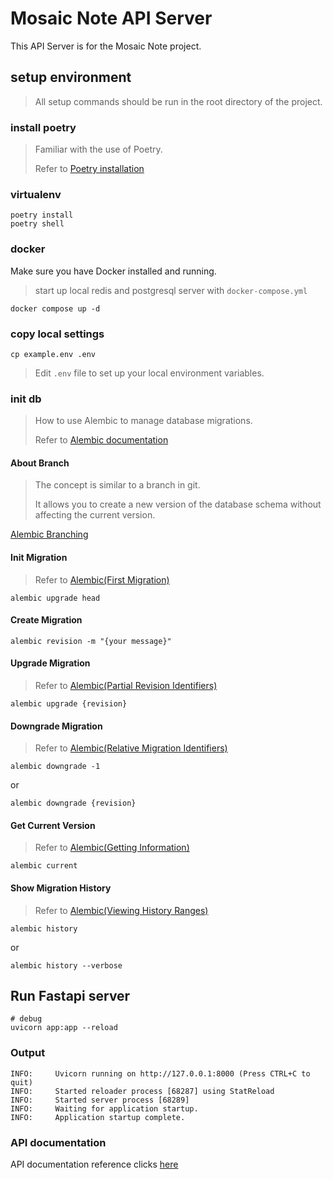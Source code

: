 # Mosaic Note API Server

This API Server is for the Mosaic Note project.

## setup environment

> All setup commands should be run in the root directory of the project.

### install poetry

> Familiar with the use of Poetry.
> 
> Refer to [Poetry installation](https://python-poetry.org/docs/)

### virtualenv

```shell
poetry install
poetry shell
```

### docker

Make sure you have Docker installed and running.

> start up local redis and postgresql server with `docker-compose.yml`

```shell
docker compose up -d
```

### copy local settings

```shell
cp example.env .env
```

> Edit `.env` file to set up your local environment variables.

### init db

> How to use Alembic to manage database migrations.
> 
> Refer to [Alembic documentation](http://alembic.sqlalchemy.org/en/latest/tutorial.html)

#### About Branch

> The concept is similar to a branch in git.
> 
> It allows you to create a new version of the database schema without affecting the current version.

[Alembic Branching](https://alembic.sqlalchemy.org/en/latest/branches.html)

#### Init Migration

> Refer to [Alembic(First Migration)](https://alembic.sqlalchemy.org/en/latest/tutorial.html#running-our-first-migration)

```shell
alembic upgrade head
```

#### Create Migration

```shell
alembic revision -m "{your message}"
```

#### Upgrade Migration

> Refer to [Alembic(Partial Revision Identifiers)](https://alembic.sqlalchemy.org/en/latest/tutorial.html#partial-revision-identifiers)

```shell
alembic upgrade {revision}
```

#### Downgrade Migration

> Refer to [Alembic(Relative Migration Identifiers)](https://alembic.sqlalchemy.org/en/latest/tutorial.html#relative-migration-identifiers)

```shell
alembic downgrade -1
```
or
```shell
alembic downgrade {revision}
```

#### Get Current Version

> Refer to [Alembic(Getting Information)](https://alembic.sqlalchemy.org/en/latest/tutorial.html#getting-information)
```shell
alembic current
```

#### Show Migration History

> Refer to [Alembic(Viewing History Ranges)](https://alembic.sqlalchemy.org/en/latest/tutorial.html#viewing-history-ranges)

```shell
alembic history
```
or
```shell
alembic history --verbose
```

## Run Fastapi server

```shell
# debug
uvicorn app:app --reload
```

### Output

```
INFO:     Uvicorn running on http://127.0.0.1:8000 (Press CTRL+C to quit)
INFO:     Started reloader process [68287] using StatReload
INFO:     Started server process [68289]
INFO:     Waiting for application startup.
INFO:     Application startup complete.
```

### API documentation

API documentation reference clicks [here](http://127.0.0.1:8000/docs)
